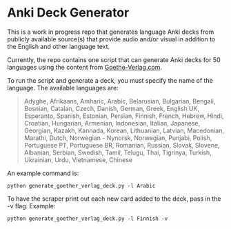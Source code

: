 # Anki Deck Generator

This is a work in progress repo that generates language Anki decks from publicly available source(s) that provide audio and/or visual in addition to the English and other language text.

Currently, the repo contains one script that can generate Anki decks for 50 languages using the content from [Goethe-Verlag.com](https://www.goethe-verlag.com/book2/EM/).

To run the script and generate a deck, you must specify the name of the language. The available languages are:

> Adyghe, Afrikaans, Amharic, Arabic, Belarusian, Bulgarian, Bengali, Bosnian, Catalan, Czech, Danish, German, Greek, English UK, Esperanto, Spanish, Estonian, Persian, Finnish, French, Hebrew, Hindi, Croatian, Hungarian, Armenian, Indonesian, Italian, Japanese, Georgian, Kazakh, Kannada, Korean, Lithuanian, Latvian, Macedonian, Marathi, Dutch, Norwegian - Nynorsk, Norwegian, Punjabi, Polish, Portuguese PT, Portuguese BR, Romanian, Russian, Slovak, Slovene, Albanian, Serbian, Swedish, Tamil, Telugu, Thai, Tigrinya, Turkish, Ukrainian, Urdu, Vietnamese, Chinese

An example command is:

    python generate_goether_verlag_deck.py -l Arabic

To have the scraper print out each new card added to the deck, pass in the -v flag. Example:

    python generate_goether_verlag_deck.py -l Finnish -v
